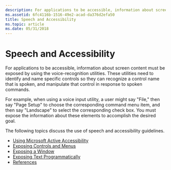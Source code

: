 ```yaml
---
description: For applications to be accessible, information about screen content must be exposed by using the voice-recognition utilities.
ms.assetid: 6fc4116b-1516-49e2-acad-da376d2efa50
title: Speech and Accessibility
ms.topic: article
ms.date: 05/31/2018
---
```


# Speech and Accessibility

For applications to be accessible, information about screen content must be exposed by using the voice-recognition utilities. These utilities need to identify and name specific controls so they can recognize a control name that is spoken, and manipulate that control in response to spoken commands.

For example, when using a voice input utility, a user might say "File," then say "Page Setup" to choose the corresponding command menu item, and then say "Landscape" to select the corresponding check box. You must expose the information about these elements to accomplish the desired goal.

The following topics discuss the use of speech and accessibility guidelines.

-   [Using Microsoft Active Accessibility](using-microsoft-active-accessibility.md)
-   [Exposing Controls and Menus](exposing-controls-and-menus.md)
-   [Exposing a Window](exposing-a-window.md)
-   [Exposing Text Programmatically](exposing-text-programmatically.md)
-   [References](references.md)

 

 



